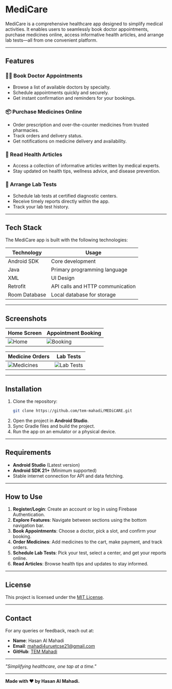 # MediCare

MediCare is a comprehensive healthcare app designed to simplify medical activities. It enables users to seamlessly book doctor appointments, purchase medicines online, access informative health articles, and arrange lab tests—all from one convenient platform.

---

## Features

### 👩‍⚕️ Book Doctor Appointments
- Browse a list of available doctors by specialty.
- Schedule appointments quickly and securely.
- Get instant confirmation and reminders for your bookings.

### 📦 Purchase Medicines Online
- Order prescription and over-the-counter medicines from trusted pharmacies.
- Track orders and delivery status.
- Get notifications on medicine delivery and availability.

### 📖 Read Health Articles
- Access a collection of informative articles written by medical experts.
- Stay updated on health tips, wellness advice, and disease prevention.

### 🏏 Arrange Lab Tests
- Schedule lab tests at certified diagnostic centers.
- Receive timely reports directly within the app.
- Track your lab test history.

---

## Tech Stack
The MediCare app is built with the following technologies:

| **Technology**        | **Usage**                          |
|-----------------------|------------------------------------|
| Android SDK           | Core development                  |
| Java                  | Primary programming language      |
| XML                   | UI Design                         |   
| Retrofit              | API calls and HTTP communication  |
| Room Database         | Local database for storage        |

---

## Screenshots

| Home Screen           | Appointment Booking               |
|------------------------|-----------------------------------|
| ![Home](screenshots/home_screen.png) | ![Booking](screenshots/booking_screen.png) |

| Medicine Orders        | Lab Tests                        |
|------------------------|-----------------------------------|
| ![Medicines](screenshots/medicines_screen.png) | ![Lab Tests](screenshots/labtests_screen.png) |

---

## Installation

1. Clone the repository:
   ```bash
   git clone https://github.com/tem-mahadi/MEDiCARE.git
   ```
2. Open the project in **Android Studio**.
3. Sync Gradle files and build the project.
4. Run the app on an emulator or a physical device.

---

## Requirements
- **Android Studio** (Latest version)
- **Android SDK 21+** (Minimum supported)
- Stable internet connection for API and data fetching.

---

## How to Use
1. **Register/Login**: Create an account or log in using Firebase Authentication.
2. **Explore Features**: Navigate between sections using the bottom navigation bar.
3. **Book Appointments**: Choose a doctor, pick a slot, and confirm your booking.
4. **Order Medicines**: Add medicines to the cart, make payment, and track orders.
5. **Schedule Lab Tests**: Pick your test, select a center, and get your reports online.
6. **Read Articles**: Browse health tips and updates to stay informed.

---

## License
This project is licensed under the [MIT License](LICENSE).

---

## Contact
For any queries or feedback, reach out at:

- **Name**: Hasan Al Mahadi
- **Email**: mahadi4uruetcse21@gmail.com
- **GitHub**: [TEM Mahadi](https://github.com/tem-mahadi)

---

_"Simplifying healthcare, one tap at a time."_

---

**Made with ❤️ by Hasan Al Mahadi.**
